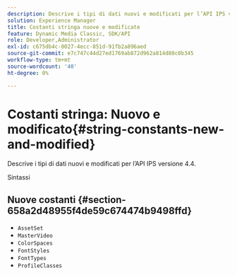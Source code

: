 ```yaml
---
description: Descrive i tipi di dati nuovi e modificati per l’API IPS versione 4.4.
solution: Experience Manager
title: Costanti stringa nuove e modificate
feature: Dynamic Media Classic, SDK/API
role: Developer,Administrator
exl-id: c675db4c-0027-4ecc-851d-91fb2a896aed
source-git-commit: e7c747c44d27ed1769ab872d962a814d80c0b345
workflow-type: tm+mt
source-wordcount: '40'
ht-degree: 0%

---
```


# Costanti stringa: Nuovo e modificato{#string-constants-new-and-modified}

Descrive i tipi di dati nuovi e modificati per l’API IPS versione 4.4.

Sintassi

## Nuove costanti {#section-658a2d48955f4de59c674474b9498ffd}

* `AssetSet`
* `MasterVideo`
* `ColorSpaces`
* `FontStyles`
* `FontTypes`
* `ProfileClasses`

<!--
Note: Can't tell from original docs if these are new or changes. Calling 'em new by default.
-->
